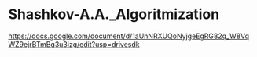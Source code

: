 # Shashkov-A.A._Algoritmization 
https://docs.google.com/document/d/1aUnNRXUQoNyjgeEgRG82q_W8VqWZ9ejrBTmBq3u3izg/edit?usp=drivesdk
